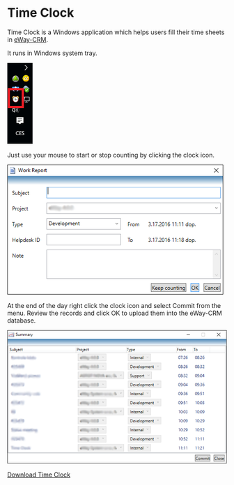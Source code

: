 # Time Clock
Time Clock is a Windows application which helps users fill their time sheets in [eWay-CRM](https://www.eway-crm.com/).

It runs in Windows system tray.

![timeclock_tray](Images/timeclock_tray.png)

Just use your mouse to start or stop counting by clicking the clock icon.

![timeclock_workreport](Images/timeclock_workreport.png)

At the end of the day right click the clock icon and select Commit from the menu. Review the records and click OK to upload them into the eWay-CRM database.

![timeclock_summary](Images/timeclock_summary.png)

<a href="http://apps.stefko.cz/TimeClock4/TimeClock.application" class="btn">Download Time Clock</a>